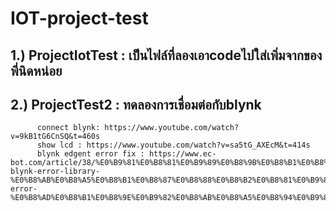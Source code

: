 # IOT-project-test
 
## 1.) ProjectIotTest : เป็นไฟล์ที่ลองเอาcodeไปใส่เพิ่มจากของพี่นิดหน่อย
## 2.) ProjectTest2 : ทดลองการเชื่อมต่อกับblynk
          connect blynk: https://www.youtube.com/watch?v=9kB1tG6CnSQ&t=460s
          show lcd : https://www.youtube.com/watch?v=sa5tG_AXEcM&t=414s
          blynk edgent error fix : https://www.ec-bot.com/article/38/%E0%B9%81%E0%B8%81%E0%B9%89%E0%B8%9B%E0%B8%B1%E0%B8%8D%E0%B8%AB%E0%B8%B2-blynk-error-library-%E0%B8%AB%E0%B8%A5%E0%B8%B1%E0%B8%87%E0%B8%88%E0%B8%B2%E0%B8%81%E0%B9%82%E0%B8%AB%E0%B8%A5%E0%B8%94%E0%B9%82%E0%B8%9B%E0%B8%A3%E0%B9%81%E0%B8%81%E0%B8%A3%E0%B8%A1%E0%B9%84%E0%B8%9B%E0%B9%80%E0%B8%9B%E0%B8%B4%E0%B8%94%E0%B9%83%E0%B8%8A%E0%B9%89%E0%B8%87%E0%B8%B2%E0%B8%99%E0%B9%81%E0%B8%A5%E0%B9%89%E0%B8%A7-error-%E0%B8%AD%E0%B8%B1%E0%B8%9E%E0%B9%82%E0%B8%AB%E0%B8%A5%E0%B8%94%E0%B9%82%E0%B8%9B%E0%B8%A3%E0%B9%81%E0%B8%81%E0%B8%A3%E0%B8%A1%E0%B9%84%E0%B8%A1%E0%B9%88%E0%B9%84%E0%B8%94%E0%B9%89
